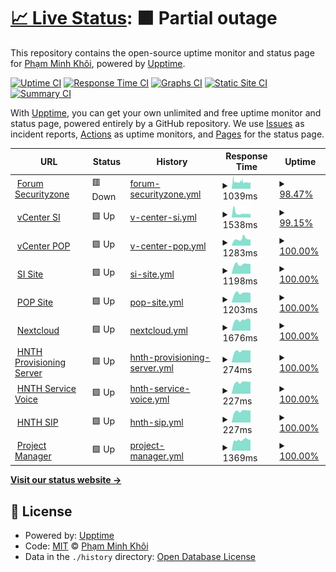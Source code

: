 # [📈 Live Status](https://uptime.securityzone.vn): <!--live status--> **🟧 Partial outage**

This repository contains the open-source uptime monitor and status page for [Phạm Minh Khôi](https://uptime.securityzone.vn/), powered by [Upptime](https://github.com/upptime/upptime).

[![Uptime CI](https://github.com/pmkdrag0n/upptime/workflows/Uptime%20CI/badge.svg)](https://github.com/pmkdrag0n/upptime/actions?query=workflow%3A%22Uptime+CI%22)
[![Response Time CI](https://github.com/pmkdrag0n/upptime/workflows/Response%20Time%20CI/badge.svg)](https://github.com/pmkdrag0n/upptime/actions?query=workflow%3A%22Response+Time+CI%22)
[![Graphs CI](https://github.com/pmkdrag0n/upptime/workflows/Graphs%20CI/badge.svg)](https://github.com/pmkdrag0n/upptime/actions?query=workflow%3A%22Graphs+CI%22)
[![Static Site CI](https://github.com/pmkdrag0n/upptime/workflows/Static%20Site%20CI/badge.svg)](https://github.com/pmkdrag0n/upptime/actions?query=workflow%3A%22Static+Site+CI%22)
[![Summary CI](https://github.com/pmkdrag0n/upptime/workflows/Summary%20CI/badge.svg)](https://github.com/pmkdrag0n/upptime/actions?query=workflow%3A%22Summary+CI%22)

With [Upptime](https://upptime.js.org), you can get your own unlimited and free uptime monitor and status page, powered entirely by a GitHub repository. We use [Issues](https://github.com/pmkdrag0n/upptime/issues) as incident reports, [Actions](https://github.com/pmkdrag0n/upptime/actions) as uptime monitors, and [Pages](https://demo.upptime.js.org) for the status page.

<!--start: status pages-->
<!-- This summary is generated by Upptime (https://github.com/upptime/upptime) -->
<!-- Do not edit this manually, your changes will be overwritten -->
<!-- prettier-ignore -->
| URL | Status | History | Response Time | Uptime |
| --- | ------ | ------- | ------------- | ------ |
| <img alt="" src="https://favicons.githubusercontent.com/securityzone.vn" height="13"> [Forum Securityzone](https://securityzone.vn) | 🟥 Down | [forum-securityzone.yml](https://github.com/pmkdrag0n/upptime/commits/HEAD/history/forum-securityzone.yml) | <details><summary><img alt="Response time graph" src="./graphs/forum-securityzone/response-time-week.png" height="20"> 1039ms</summary><br><a href="https://uptime.securityzone.vn/history/forum-securityzone"><img alt="Response time 2769" src="https://img.shields.io/endpoint?url=https%3A%2F%2Fraw.githubusercontent.com%2Fpmkdrag0n%2Fupptime%2FHEAD%2Fapi%2Fforum-securityzone%2Fresponse-time.json"></a><br><a href="https://uptime.securityzone.vn/history/forum-securityzone"><img alt="24-hour response time 971" src="https://img.shields.io/endpoint?url=https%3A%2F%2Fraw.githubusercontent.com%2Fpmkdrag0n%2Fupptime%2FHEAD%2Fapi%2Fforum-securityzone%2Fresponse-time-day.json"></a><br><a href="https://uptime.securityzone.vn/history/forum-securityzone"><img alt="7-day response time 1039" src="https://img.shields.io/endpoint?url=https%3A%2F%2Fraw.githubusercontent.com%2Fpmkdrag0n%2Fupptime%2FHEAD%2Fapi%2Fforum-securityzone%2Fresponse-time-week.json"></a><br><a href="https://uptime.securityzone.vn/history/forum-securityzone"><img alt="30-day response time 2087" src="https://img.shields.io/endpoint?url=https%3A%2F%2Fraw.githubusercontent.com%2Fpmkdrag0n%2Fupptime%2FHEAD%2Fapi%2Fforum-securityzone%2Fresponse-time-month.json"></a><br><a href="https://uptime.securityzone.vn/history/forum-securityzone"><img alt="1-year response time 2769" src="https://img.shields.io/endpoint?url=https%3A%2F%2Fraw.githubusercontent.com%2Fpmkdrag0n%2Fupptime%2FHEAD%2Fapi%2Fforum-securityzone%2Fresponse-time-year.json"></a></details> | <details><summary><a href="https://uptime.securityzone.vn/history/forum-securityzone">98.47%</a></summary><a href="https://uptime.securityzone.vn/history/forum-securityzone"><img alt="All-time uptime 97.28%" src="https://img.shields.io/endpoint?url=https%3A%2F%2Fraw.githubusercontent.com%2Fpmkdrag0n%2Fupptime%2FHEAD%2Fapi%2Fforum-securityzone%2Fuptime.json"></a><br><a href="https://uptime.securityzone.vn/history/forum-securityzone"><img alt="24-hour uptime 98.59%" src="https://img.shields.io/endpoint?url=https%3A%2F%2Fraw.githubusercontent.com%2Fpmkdrag0n%2Fupptime%2FHEAD%2Fapi%2Fforum-securityzone%2Fuptime-day.json"></a><br><a href="https://uptime.securityzone.vn/history/forum-securityzone"><img alt="7-day uptime 98.47%" src="https://img.shields.io/endpoint?url=https%3A%2F%2Fraw.githubusercontent.com%2Fpmkdrag0n%2Fupptime%2FHEAD%2Fapi%2Fforum-securityzone%2Fuptime-week.json"></a><br><a href="https://uptime.securityzone.vn/history/forum-securityzone"><img alt="30-day uptime 96.16%" src="https://img.shields.io/endpoint?url=https%3A%2F%2Fraw.githubusercontent.com%2Fpmkdrag0n%2Fupptime%2FHEAD%2Fapi%2Fforum-securityzone%2Fuptime-month.json"></a><br><a href="https://uptime.securityzone.vn/history/forum-securityzone"><img alt="1-year uptime 97.28%" src="https://img.shields.io/endpoint?url=https%3A%2F%2Fraw.githubusercontent.com%2Fpmkdrag0n%2Fupptime%2FHEAD%2Fapi%2Fforum-securityzone%2Fuptime-year.json"></a></details>
| <img alt="" src="https://favicons.githubusercontent.com/vcenter01.securityzone.vn" height="13"> [vCenter SI](https://vcenter01.securityzone.vn) | 🟩 Up | [v-center-si.yml](https://github.com/pmkdrag0n/upptime/commits/HEAD/history/v-center-si.yml) | <details><summary><img alt="Response time graph" src="./graphs/v-center-si/response-time-week.png" height="20"> 1538ms</summary><br><a href="https://uptime.securityzone.vn/history/v-center-si"><img alt="Response time 2447" src="https://img.shields.io/endpoint?url=https%3A%2F%2Fraw.githubusercontent.com%2Fpmkdrag0n%2Fupptime%2FHEAD%2Fapi%2Fv-center-si%2Fresponse-time.json"></a><br><a href="https://uptime.securityzone.vn/history/v-center-si"><img alt="24-hour response time 1476" src="https://img.shields.io/endpoint?url=https%3A%2F%2Fraw.githubusercontent.com%2Fpmkdrag0n%2Fupptime%2FHEAD%2Fapi%2Fv-center-si%2Fresponse-time-day.json"></a><br><a href="https://uptime.securityzone.vn/history/v-center-si"><img alt="7-day response time 1538" src="https://img.shields.io/endpoint?url=https%3A%2F%2Fraw.githubusercontent.com%2Fpmkdrag0n%2Fupptime%2FHEAD%2Fapi%2Fv-center-si%2Fresponse-time-week.json"></a><br><a href="https://uptime.securityzone.vn/history/v-center-si"><img alt="30-day response time 2423" src="https://img.shields.io/endpoint?url=https%3A%2F%2Fraw.githubusercontent.com%2Fpmkdrag0n%2Fupptime%2FHEAD%2Fapi%2Fv-center-si%2Fresponse-time-month.json"></a><br><a href="https://uptime.securityzone.vn/history/v-center-si"><img alt="1-year response time 2447" src="https://img.shields.io/endpoint?url=https%3A%2F%2Fraw.githubusercontent.com%2Fpmkdrag0n%2Fupptime%2FHEAD%2Fapi%2Fv-center-si%2Fresponse-time-year.json"></a></details> | <details><summary><a href="https://uptime.securityzone.vn/history/v-center-si">99.15%</a></summary><a href="https://uptime.securityzone.vn/history/v-center-si"><img alt="All-time uptime 99.51%" src="https://img.shields.io/endpoint?url=https%3A%2F%2Fraw.githubusercontent.com%2Fpmkdrag0n%2Fupptime%2FHEAD%2Fapi%2Fv-center-si%2Fuptime.json"></a><br><a href="https://uptime.securityzone.vn/history/v-center-si"><img alt="24-hour uptime 97.73%" src="https://img.shields.io/endpoint?url=https%3A%2F%2Fraw.githubusercontent.com%2Fpmkdrag0n%2Fupptime%2FHEAD%2Fapi%2Fv-center-si%2Fuptime-day.json"></a><br><a href="https://uptime.securityzone.vn/history/v-center-si"><img alt="7-day uptime 99.15%" src="https://img.shields.io/endpoint?url=https%3A%2F%2Fraw.githubusercontent.com%2Fpmkdrag0n%2Fupptime%2FHEAD%2Fapi%2Fv-center-si%2Fuptime-week.json"></a><br><a href="https://uptime.securityzone.vn/history/v-center-si"><img alt="30-day uptime 99.76%" src="https://img.shields.io/endpoint?url=https%3A%2F%2Fraw.githubusercontent.com%2Fpmkdrag0n%2Fupptime%2FHEAD%2Fapi%2Fv-center-si%2Fuptime-month.json"></a><br><a href="https://uptime.securityzone.vn/history/v-center-si"><img alt="1-year uptime 99.51%" src="https://img.shields.io/endpoint?url=https%3A%2F%2Fraw.githubusercontent.com%2Fpmkdrag0n%2Fupptime%2FHEAD%2Fapi%2Fv-center-si%2Fuptime-year.json"></a></details>
| <img alt="" src="https://favicons.githubusercontent.com/vcenter02.securityzone.vn" height="13"> [vCenter POP](https://vcenter02.securityzone.vn) | 🟩 Up | [v-center-pop.yml](https://github.com/pmkdrag0n/upptime/commits/HEAD/history/v-center-pop.yml) | <details><summary><img alt="Response time graph" src="./graphs/v-center-pop/response-time-week.png" height="20"> 1283ms</summary><br><a href="https://uptime.securityzone.vn/history/v-center-pop"><img alt="Response time 2365" src="https://img.shields.io/endpoint?url=https%3A%2F%2Fraw.githubusercontent.com%2Fpmkdrag0n%2Fupptime%2FHEAD%2Fapi%2Fv-center-pop%2Fresponse-time.json"></a><br><a href="https://uptime.securityzone.vn/history/v-center-pop"><img alt="24-hour response time 1203" src="https://img.shields.io/endpoint?url=https%3A%2F%2Fraw.githubusercontent.com%2Fpmkdrag0n%2Fupptime%2FHEAD%2Fapi%2Fv-center-pop%2Fresponse-time-day.json"></a><br><a href="https://uptime.securityzone.vn/history/v-center-pop"><img alt="7-day response time 1283" src="https://img.shields.io/endpoint?url=https%3A%2F%2Fraw.githubusercontent.com%2Fpmkdrag0n%2Fupptime%2FHEAD%2Fapi%2Fv-center-pop%2Fresponse-time-week.json"></a><br><a href="https://uptime.securityzone.vn/history/v-center-pop"><img alt="30-day response time 2463" src="https://img.shields.io/endpoint?url=https%3A%2F%2Fraw.githubusercontent.com%2Fpmkdrag0n%2Fupptime%2FHEAD%2Fapi%2Fv-center-pop%2Fresponse-time-month.json"></a><br><a href="https://uptime.securityzone.vn/history/v-center-pop"><img alt="1-year response time 2365" src="https://img.shields.io/endpoint?url=https%3A%2F%2Fraw.githubusercontent.com%2Fpmkdrag0n%2Fupptime%2FHEAD%2Fapi%2Fv-center-pop%2Fresponse-time-year.json"></a></details> | <details><summary><a href="https://uptime.securityzone.vn/history/v-center-pop">100.00%</a></summary><a href="https://uptime.securityzone.vn/history/v-center-pop"><img alt="All-time uptime 98.37%" src="https://img.shields.io/endpoint?url=https%3A%2F%2Fraw.githubusercontent.com%2Fpmkdrag0n%2Fupptime%2FHEAD%2Fapi%2Fv-center-pop%2Fuptime.json"></a><br><a href="https://uptime.securityzone.vn/history/v-center-pop"><img alt="24-hour uptime 100.00%" src="https://img.shields.io/endpoint?url=https%3A%2F%2Fraw.githubusercontent.com%2Fpmkdrag0n%2Fupptime%2FHEAD%2Fapi%2Fv-center-pop%2Fuptime-day.json"></a><br><a href="https://uptime.securityzone.vn/history/v-center-pop"><img alt="7-day uptime 100.00%" src="https://img.shields.io/endpoint?url=https%3A%2F%2Fraw.githubusercontent.com%2Fpmkdrag0n%2Fupptime%2FHEAD%2Fapi%2Fv-center-pop%2Fuptime-week.json"></a><br><a href="https://uptime.securityzone.vn/history/v-center-pop"><img alt="30-day uptime 100.00%" src="https://img.shields.io/endpoint?url=https%3A%2F%2Fraw.githubusercontent.com%2Fpmkdrag0n%2Fupptime%2FHEAD%2Fapi%2Fv-center-pop%2Fuptime-month.json"></a><br><a href="https://uptime.securityzone.vn/history/v-center-pop"><img alt="1-year uptime 98.37%" src="https://img.shields.io/endpoint?url=https%3A%2F%2Fraw.githubusercontent.com%2Fpmkdrag0n%2Fupptime%2FHEAD%2Fapi%2Fv-center-pop%2Fuptime-year.json"></a></details>
| <img alt="" src="https://favicons.githubusercontent.com/sivpn.securityzone.vn" height="13"> [SI Site](https://sivpn.securityzone.vn) | 🟩 Up | [si-site.yml](https://github.com/pmkdrag0n/upptime/commits/HEAD/history/si-site.yml) | <details><summary><img alt="Response time graph" src="./graphs/si-site/response-time-week.png" height="20"> 1198ms</summary><br><a href="https://uptime.securityzone.vn/history/si-site"><img alt="Response time 2406" src="https://img.shields.io/endpoint?url=https%3A%2F%2Fraw.githubusercontent.com%2Fpmkdrag0n%2Fupptime%2FHEAD%2Fapi%2Fsi-site%2Fresponse-time.json"></a><br><a href="https://uptime.securityzone.vn/history/si-site"><img alt="24-hour response time 1254" src="https://img.shields.io/endpoint?url=https%3A%2F%2Fraw.githubusercontent.com%2Fpmkdrag0n%2Fupptime%2FHEAD%2Fapi%2Fsi-site%2Fresponse-time-day.json"></a><br><a href="https://uptime.securityzone.vn/history/si-site"><img alt="7-day response time 1198" src="https://img.shields.io/endpoint?url=https%3A%2F%2Fraw.githubusercontent.com%2Fpmkdrag0n%2Fupptime%2FHEAD%2Fapi%2Fsi-site%2Fresponse-time-week.json"></a><br><a href="https://uptime.securityzone.vn/history/si-site"><img alt="30-day response time 2229" src="https://img.shields.io/endpoint?url=https%3A%2F%2Fraw.githubusercontent.com%2Fpmkdrag0n%2Fupptime%2FHEAD%2Fapi%2Fsi-site%2Fresponse-time-month.json"></a><br><a href="https://uptime.securityzone.vn/history/si-site"><img alt="1-year response time 2406" src="https://img.shields.io/endpoint?url=https%3A%2F%2Fraw.githubusercontent.com%2Fpmkdrag0n%2Fupptime%2FHEAD%2Fapi%2Fsi-site%2Fresponse-time-year.json"></a></details> | <details><summary><a href="https://uptime.securityzone.vn/history/si-site">100.00%</a></summary><a href="https://uptime.securityzone.vn/history/si-site"><img alt="All-time uptime 99.63%" src="https://img.shields.io/endpoint?url=https%3A%2F%2Fraw.githubusercontent.com%2Fpmkdrag0n%2Fupptime%2FHEAD%2Fapi%2Fsi-site%2Fuptime.json"></a><br><a href="https://uptime.securityzone.vn/history/si-site"><img alt="24-hour uptime 100.00%" src="https://img.shields.io/endpoint?url=https%3A%2F%2Fraw.githubusercontent.com%2Fpmkdrag0n%2Fupptime%2FHEAD%2Fapi%2Fsi-site%2Fuptime-day.json"></a><br><a href="https://uptime.securityzone.vn/history/si-site"><img alt="7-day uptime 100.00%" src="https://img.shields.io/endpoint?url=https%3A%2F%2Fraw.githubusercontent.com%2Fpmkdrag0n%2Fupptime%2FHEAD%2Fapi%2Fsi-site%2Fuptime-week.json"></a><br><a href="https://uptime.securityzone.vn/history/si-site"><img alt="30-day uptime 100.00%" src="https://img.shields.io/endpoint?url=https%3A%2F%2Fraw.githubusercontent.com%2Fpmkdrag0n%2Fupptime%2FHEAD%2Fapi%2Fsi-site%2Fuptime-month.json"></a><br><a href="https://uptime.securityzone.vn/history/si-site"><img alt="1-year uptime 99.63%" src="https://img.shields.io/endpoint?url=https%3A%2F%2Fraw.githubusercontent.com%2Fpmkdrag0n%2Fupptime%2FHEAD%2Fapi%2Fsi-site%2Fuptime-year.json"></a></details>
| <img alt="" src="https://favicons.githubusercontent.com/sslvpn.securityzone.vn" height="13"> [POP Site](https://sslvpn.securityzone.vn) | 🟩 Up | [pop-site.yml](https://github.com/pmkdrag0n/upptime/commits/HEAD/history/pop-site.yml) | <details><summary><img alt="Response time graph" src="./graphs/pop-site/response-time-week.png" height="20"> 1203ms</summary><br><a href="https://uptime.securityzone.vn/history/pop-site"><img alt="Response time 2831" src="https://img.shields.io/endpoint?url=https%3A%2F%2Fraw.githubusercontent.com%2Fpmkdrag0n%2Fupptime%2FHEAD%2Fapi%2Fpop-site%2Fresponse-time.json"></a><br><a href="https://uptime.securityzone.vn/history/pop-site"><img alt="24-hour response time 1218" src="https://img.shields.io/endpoint?url=https%3A%2F%2Fraw.githubusercontent.com%2Fpmkdrag0n%2Fupptime%2FHEAD%2Fapi%2Fpop-site%2Fresponse-time-day.json"></a><br><a href="https://uptime.securityzone.vn/history/pop-site"><img alt="7-day response time 1203" src="https://img.shields.io/endpoint?url=https%3A%2F%2Fraw.githubusercontent.com%2Fpmkdrag0n%2Fupptime%2FHEAD%2Fapi%2Fpop-site%2Fresponse-time-week.json"></a><br><a href="https://uptime.securityzone.vn/history/pop-site"><img alt="30-day response time 2404" src="https://img.shields.io/endpoint?url=https%3A%2F%2Fraw.githubusercontent.com%2Fpmkdrag0n%2Fupptime%2FHEAD%2Fapi%2Fpop-site%2Fresponse-time-month.json"></a><br><a href="https://uptime.securityzone.vn/history/pop-site"><img alt="1-year response time 2831" src="https://img.shields.io/endpoint?url=https%3A%2F%2Fraw.githubusercontent.com%2Fpmkdrag0n%2Fupptime%2FHEAD%2Fapi%2Fpop-site%2Fresponse-time-year.json"></a></details> | <details><summary><a href="https://uptime.securityzone.vn/history/pop-site">100.00%</a></summary><a href="https://uptime.securityzone.vn/history/pop-site"><img alt="All-time uptime 97.74%" src="https://img.shields.io/endpoint?url=https%3A%2F%2Fraw.githubusercontent.com%2Fpmkdrag0n%2Fupptime%2FHEAD%2Fapi%2Fpop-site%2Fuptime.json"></a><br><a href="https://uptime.securityzone.vn/history/pop-site"><img alt="24-hour uptime 100.00%" src="https://img.shields.io/endpoint?url=https%3A%2F%2Fraw.githubusercontent.com%2Fpmkdrag0n%2Fupptime%2FHEAD%2Fapi%2Fpop-site%2Fuptime-day.json"></a><br><a href="https://uptime.securityzone.vn/history/pop-site"><img alt="7-day uptime 100.00%" src="https://img.shields.io/endpoint?url=https%3A%2F%2Fraw.githubusercontent.com%2Fpmkdrag0n%2Fupptime%2FHEAD%2Fapi%2Fpop-site%2Fuptime-week.json"></a><br><a href="https://uptime.securityzone.vn/history/pop-site"><img alt="30-day uptime 100.00%" src="https://img.shields.io/endpoint?url=https%3A%2F%2Fraw.githubusercontent.com%2Fpmkdrag0n%2Fupptime%2FHEAD%2Fapi%2Fpop-site%2Fuptime-month.json"></a><br><a href="https://uptime.securityzone.vn/history/pop-site"><img alt="1-year uptime 97.74%" src="https://img.shields.io/endpoint?url=https%3A%2F%2Fraw.githubusercontent.com%2Fpmkdrag0n%2Fupptime%2FHEAD%2Fapi%2Fpop-site%2Fuptime-year.json"></a></details>
| <img alt="" src="https://favicons.githubusercontent.com/nextcloud.securityzone.vn" height="13"> [Nextcloud](https://nextcloud.securityzone.vn) | 🟩 Up | [nextcloud.yml](https://github.com/pmkdrag0n/upptime/commits/HEAD/history/nextcloud.yml) | <details><summary><img alt="Response time graph" src="./graphs/nextcloud/response-time-week.png" height="20"> 1676ms</summary><br><a href="https://uptime.securityzone.vn/history/nextcloud"><img alt="Response time 2830" src="https://img.shields.io/endpoint?url=https%3A%2F%2Fraw.githubusercontent.com%2Fpmkdrag0n%2Fupptime%2FHEAD%2Fapi%2Fnextcloud%2Fresponse-time.json"></a><br><a href="https://uptime.securityzone.vn/history/nextcloud"><img alt="24-hour response time 1751" src="https://img.shields.io/endpoint?url=https%3A%2F%2Fraw.githubusercontent.com%2Fpmkdrag0n%2Fupptime%2FHEAD%2Fapi%2Fnextcloud%2Fresponse-time-day.json"></a><br><a href="https://uptime.securityzone.vn/history/nextcloud"><img alt="7-day response time 1676" src="https://img.shields.io/endpoint?url=https%3A%2F%2Fraw.githubusercontent.com%2Fpmkdrag0n%2Fupptime%2FHEAD%2Fapi%2Fnextcloud%2Fresponse-time-week.json"></a><br><a href="https://uptime.securityzone.vn/history/nextcloud"><img alt="30-day response time 2547" src="https://img.shields.io/endpoint?url=https%3A%2F%2Fraw.githubusercontent.com%2Fpmkdrag0n%2Fupptime%2FHEAD%2Fapi%2Fnextcloud%2Fresponse-time-month.json"></a><br><a href="https://uptime.securityzone.vn/history/nextcloud"><img alt="1-year response time 2830" src="https://img.shields.io/endpoint?url=https%3A%2F%2Fraw.githubusercontent.com%2Fpmkdrag0n%2Fupptime%2FHEAD%2Fapi%2Fnextcloud%2Fresponse-time-year.json"></a></details> | <details><summary><a href="https://uptime.securityzone.vn/history/nextcloud">100.00%</a></summary><a href="https://uptime.securityzone.vn/history/nextcloud"><img alt="All-time uptime 98.67%" src="https://img.shields.io/endpoint?url=https%3A%2F%2Fraw.githubusercontent.com%2Fpmkdrag0n%2Fupptime%2FHEAD%2Fapi%2Fnextcloud%2Fuptime.json"></a><br><a href="https://uptime.securityzone.vn/history/nextcloud"><img alt="24-hour uptime 100.00%" src="https://img.shields.io/endpoint?url=https%3A%2F%2Fraw.githubusercontent.com%2Fpmkdrag0n%2Fupptime%2FHEAD%2Fapi%2Fnextcloud%2Fuptime-day.json"></a><br><a href="https://uptime.securityzone.vn/history/nextcloud"><img alt="7-day uptime 100.00%" src="https://img.shields.io/endpoint?url=https%3A%2F%2Fraw.githubusercontent.com%2Fpmkdrag0n%2Fupptime%2FHEAD%2Fapi%2Fnextcloud%2Fuptime-week.json"></a><br><a href="https://uptime.securityzone.vn/history/nextcloud"><img alt="30-day uptime 99.95%" src="https://img.shields.io/endpoint?url=https%3A%2F%2Fraw.githubusercontent.com%2Fpmkdrag0n%2Fupptime%2FHEAD%2Fapi%2Fnextcloud%2Fuptime-month.json"></a><br><a href="https://uptime.securityzone.vn/history/nextcloud"><img alt="1-year uptime 98.67%" src="https://img.shields.io/endpoint?url=https%3A%2F%2Fraw.githubusercontent.com%2Fpmkdrag0n%2Fupptime%2FHEAD%2Fapi%2Fnextcloud%2Fuptime-year.json"></a></details>
| <img alt="" src="https://favicons.githubusercontent.com/null" height="13"> [HNTH Provisioning Server](hnth.securityzone.vn) | 🟩 Up | [hnth-provisioning-server.yml](https://github.com/pmkdrag0n/upptime/commits/HEAD/history/hnth-provisioning-server.yml) | <details><summary><img alt="Response time graph" src="./graphs/hnth-provisioning-server/response-time-week.png" height="20"> 274ms</summary><br><a href="https://uptime.securityzone.vn/history/hnth-provisioning-server"><img alt="Response time 534" src="https://img.shields.io/endpoint?url=https%3A%2F%2Fraw.githubusercontent.com%2Fpmkdrag0n%2Fupptime%2FHEAD%2Fapi%2Fhnth-provisioning-server%2Fresponse-time.json"></a><br><a href="https://uptime.securityzone.vn/history/hnth-provisioning-server"><img alt="24-hour response time 286" src="https://img.shields.io/endpoint?url=https%3A%2F%2Fraw.githubusercontent.com%2Fpmkdrag0n%2Fupptime%2FHEAD%2Fapi%2Fhnth-provisioning-server%2Fresponse-time-day.json"></a><br><a href="https://uptime.securityzone.vn/history/hnth-provisioning-server"><img alt="7-day response time 274" src="https://img.shields.io/endpoint?url=https%3A%2F%2Fraw.githubusercontent.com%2Fpmkdrag0n%2Fupptime%2FHEAD%2Fapi%2Fhnth-provisioning-server%2Fresponse-time-week.json"></a><br><a href="https://uptime.securityzone.vn/history/hnth-provisioning-server"><img alt="30-day response time 544" src="https://img.shields.io/endpoint?url=https%3A%2F%2Fraw.githubusercontent.com%2Fpmkdrag0n%2Fupptime%2FHEAD%2Fapi%2Fhnth-provisioning-server%2Fresponse-time-month.json"></a><br><a href="https://uptime.securityzone.vn/history/hnth-provisioning-server"><img alt="1-year response time 534" src="https://img.shields.io/endpoint?url=https%3A%2F%2Fraw.githubusercontent.com%2Fpmkdrag0n%2Fupptime%2FHEAD%2Fapi%2Fhnth-provisioning-server%2Fresponse-time-year.json"></a></details> | <details><summary><a href="https://uptime.securityzone.vn/history/hnth-provisioning-server">100.00%</a></summary><a href="https://uptime.securityzone.vn/history/hnth-provisioning-server"><img alt="All-time uptime 100.00%" src="https://img.shields.io/endpoint?url=https%3A%2F%2Fraw.githubusercontent.com%2Fpmkdrag0n%2Fupptime%2FHEAD%2Fapi%2Fhnth-provisioning-server%2Fuptime.json"></a><br><a href="https://uptime.securityzone.vn/history/hnth-provisioning-server"><img alt="24-hour uptime 100.00%" src="https://img.shields.io/endpoint?url=https%3A%2F%2Fraw.githubusercontent.com%2Fpmkdrag0n%2Fupptime%2FHEAD%2Fapi%2Fhnth-provisioning-server%2Fuptime-day.json"></a><br><a href="https://uptime.securityzone.vn/history/hnth-provisioning-server"><img alt="7-day uptime 100.00%" src="https://img.shields.io/endpoint?url=https%3A%2F%2Fraw.githubusercontent.com%2Fpmkdrag0n%2Fupptime%2FHEAD%2Fapi%2Fhnth-provisioning-server%2Fuptime-week.json"></a><br><a href="https://uptime.securityzone.vn/history/hnth-provisioning-server"><img alt="30-day uptime 100.00%" src="https://img.shields.io/endpoint?url=https%3A%2F%2Fraw.githubusercontent.com%2Fpmkdrag0n%2Fupptime%2FHEAD%2Fapi%2Fhnth-provisioning-server%2Fuptime-month.json"></a><br><a href="https://uptime.securityzone.vn/history/hnth-provisioning-server"><img alt="1-year uptime 100.00%" src="https://img.shields.io/endpoint?url=https%3A%2F%2Fraw.githubusercontent.com%2Fpmkdrag0n%2Fupptime%2FHEAD%2Fapi%2Fhnth-provisioning-server%2Fuptime-year.json"></a></details>
| <img alt="" src="https://favicons.githubusercontent.com/null" height="13"> [HNTH Service Voice](hnth.securityzone.vn) | 🟩 Up | [hnth-service-voice.yml](https://github.com/pmkdrag0n/upptime/commits/HEAD/history/hnth-service-voice.yml) | <details><summary><img alt="Response time graph" src="./graphs/hnth-service-voice/response-time-week.png" height="20"> 227ms</summary><br><a href="https://uptime.securityzone.vn/history/hnth-service-voice"><img alt="Response time 213" src="https://img.shields.io/endpoint?url=https%3A%2F%2Fraw.githubusercontent.com%2Fpmkdrag0n%2Fupptime%2FHEAD%2Fapi%2Fhnth-service-voice%2Fresponse-time.json"></a><br><a href="https://uptime.securityzone.vn/history/hnth-service-voice"><img alt="24-hour response time 238" src="https://img.shields.io/endpoint?url=https%3A%2F%2Fraw.githubusercontent.com%2Fpmkdrag0n%2Fupptime%2FHEAD%2Fapi%2Fhnth-service-voice%2Fresponse-time-day.json"></a><br><a href="https://uptime.securityzone.vn/history/hnth-service-voice"><img alt="7-day response time 227" src="https://img.shields.io/endpoint?url=https%3A%2F%2Fraw.githubusercontent.com%2Fpmkdrag0n%2Fupptime%2FHEAD%2Fapi%2Fhnth-service-voice%2Fresponse-time-week.json"></a><br><a href="https://uptime.securityzone.vn/history/hnth-service-voice"><img alt="30-day response time 225" src="https://img.shields.io/endpoint?url=https%3A%2F%2Fraw.githubusercontent.com%2Fpmkdrag0n%2Fupptime%2FHEAD%2Fapi%2Fhnth-service-voice%2Fresponse-time-month.json"></a><br><a href="https://uptime.securityzone.vn/history/hnth-service-voice"><img alt="1-year response time 213" src="https://img.shields.io/endpoint?url=https%3A%2F%2Fraw.githubusercontent.com%2Fpmkdrag0n%2Fupptime%2FHEAD%2Fapi%2Fhnth-service-voice%2Fresponse-time-year.json"></a></details> | <details><summary><a href="https://uptime.securityzone.vn/history/hnth-service-voice">100.00%</a></summary><a href="https://uptime.securityzone.vn/history/hnth-service-voice"><img alt="All-time uptime 100.00%" src="https://img.shields.io/endpoint?url=https%3A%2F%2Fraw.githubusercontent.com%2Fpmkdrag0n%2Fupptime%2FHEAD%2Fapi%2Fhnth-service-voice%2Fuptime.json"></a><br><a href="https://uptime.securityzone.vn/history/hnth-service-voice"><img alt="24-hour uptime 100.00%" src="https://img.shields.io/endpoint?url=https%3A%2F%2Fraw.githubusercontent.com%2Fpmkdrag0n%2Fupptime%2FHEAD%2Fapi%2Fhnth-service-voice%2Fuptime-day.json"></a><br><a href="https://uptime.securityzone.vn/history/hnth-service-voice"><img alt="7-day uptime 100.00%" src="https://img.shields.io/endpoint?url=https%3A%2F%2Fraw.githubusercontent.com%2Fpmkdrag0n%2Fupptime%2FHEAD%2Fapi%2Fhnth-service-voice%2Fuptime-week.json"></a><br><a href="https://uptime.securityzone.vn/history/hnth-service-voice"><img alt="30-day uptime 100.00%" src="https://img.shields.io/endpoint?url=https%3A%2F%2Fraw.githubusercontent.com%2Fpmkdrag0n%2Fupptime%2FHEAD%2Fapi%2Fhnth-service-voice%2Fuptime-month.json"></a><br><a href="https://uptime.securityzone.vn/history/hnth-service-voice"><img alt="1-year uptime 100.00%" src="https://img.shields.io/endpoint?url=https%3A%2F%2Fraw.githubusercontent.com%2Fpmkdrag0n%2Fupptime%2FHEAD%2Fapi%2Fhnth-service-voice%2Fuptime-year.json"></a></details>
| <img alt="" src="https://favicons.githubusercontent.com/null" height="13"> [HNTH SIP](hnth.securityzone.vn) | 🟩 Up | [hnth-sip.yml](https://github.com/pmkdrag0n/upptime/commits/HEAD/history/hnth-sip.yml) | <details><summary><img alt="Response time graph" src="./graphs/hnth-sip/response-time-week.png" height="20"> 227ms</summary><br><a href="https://uptime.securityzone.vn/history/hnth-sip"><img alt="Response time 214" src="https://img.shields.io/endpoint?url=https%3A%2F%2Fraw.githubusercontent.com%2Fpmkdrag0n%2Fupptime%2FHEAD%2Fapi%2Fhnth-sip%2Fresponse-time.json"></a><br><a href="https://uptime.securityzone.vn/history/hnth-sip"><img alt="24-hour response time 240" src="https://img.shields.io/endpoint?url=https%3A%2F%2Fraw.githubusercontent.com%2Fpmkdrag0n%2Fupptime%2FHEAD%2Fapi%2Fhnth-sip%2Fresponse-time-day.json"></a><br><a href="https://uptime.securityzone.vn/history/hnth-sip"><img alt="7-day response time 227" src="https://img.shields.io/endpoint?url=https%3A%2F%2Fraw.githubusercontent.com%2Fpmkdrag0n%2Fupptime%2FHEAD%2Fapi%2Fhnth-sip%2Fresponse-time-week.json"></a><br><a href="https://uptime.securityzone.vn/history/hnth-sip"><img alt="30-day response time 225" src="https://img.shields.io/endpoint?url=https%3A%2F%2Fraw.githubusercontent.com%2Fpmkdrag0n%2Fupptime%2FHEAD%2Fapi%2Fhnth-sip%2Fresponse-time-month.json"></a><br><a href="https://uptime.securityzone.vn/history/hnth-sip"><img alt="1-year response time 214" src="https://img.shields.io/endpoint?url=https%3A%2F%2Fraw.githubusercontent.com%2Fpmkdrag0n%2Fupptime%2FHEAD%2Fapi%2Fhnth-sip%2Fresponse-time-year.json"></a></details> | <details><summary><a href="https://uptime.securityzone.vn/history/hnth-sip">100.00%</a></summary><a href="https://uptime.securityzone.vn/history/hnth-sip"><img alt="All-time uptime 100.00%" src="https://img.shields.io/endpoint?url=https%3A%2F%2Fraw.githubusercontent.com%2Fpmkdrag0n%2Fupptime%2FHEAD%2Fapi%2Fhnth-sip%2Fuptime.json"></a><br><a href="https://uptime.securityzone.vn/history/hnth-sip"><img alt="24-hour uptime 100.00%" src="https://img.shields.io/endpoint?url=https%3A%2F%2Fraw.githubusercontent.com%2Fpmkdrag0n%2Fupptime%2FHEAD%2Fapi%2Fhnth-sip%2Fuptime-day.json"></a><br><a href="https://uptime.securityzone.vn/history/hnth-sip"><img alt="7-day uptime 100.00%" src="https://img.shields.io/endpoint?url=https%3A%2F%2Fraw.githubusercontent.com%2Fpmkdrag0n%2Fupptime%2FHEAD%2Fapi%2Fhnth-sip%2Fuptime-week.json"></a><br><a href="https://uptime.securityzone.vn/history/hnth-sip"><img alt="30-day uptime 100.00%" src="https://img.shields.io/endpoint?url=https%3A%2F%2Fraw.githubusercontent.com%2Fpmkdrag0n%2Fupptime%2FHEAD%2Fapi%2Fhnth-sip%2Fuptime-month.json"></a><br><a href="https://uptime.securityzone.vn/history/hnth-sip"><img alt="1-year uptime 100.00%" src="https://img.shields.io/endpoint?url=https%3A%2F%2Fraw.githubusercontent.com%2Fpmkdrag0n%2Fupptime%2FHEAD%2Fapi%2Fhnth-sip%2Fuptime-year.json"></a></details>
| <img alt="" src="https://favicons.githubusercontent.com/pm.securityzone.vn" height="13"> [Project Manager](https://pm.securityzone.vn) | 🟩 Up | [project-manager.yml](https://github.com/pmkdrag0n/upptime/commits/HEAD/history/project-manager.yml) | <details><summary><img alt="Response time graph" src="./graphs/project-manager/response-time-week.png" height="20"> 1369ms</summary><br><a href="https://uptime.securityzone.vn/history/project-manager"><img alt="Response time 2426" src="https://img.shields.io/endpoint?url=https%3A%2F%2Fraw.githubusercontent.com%2Fpmkdrag0n%2Fupptime%2FHEAD%2Fapi%2Fproject-manager%2Fresponse-time.json"></a><br><a href="https://uptime.securityzone.vn/history/project-manager"><img alt="24-hour response time 1370" src="https://img.shields.io/endpoint?url=https%3A%2F%2Fraw.githubusercontent.com%2Fpmkdrag0n%2Fupptime%2FHEAD%2Fapi%2Fproject-manager%2Fresponse-time-day.json"></a><br><a href="https://uptime.securityzone.vn/history/project-manager"><img alt="7-day response time 1369" src="https://img.shields.io/endpoint?url=https%3A%2F%2Fraw.githubusercontent.com%2Fpmkdrag0n%2Fupptime%2FHEAD%2Fapi%2Fproject-manager%2Fresponse-time-week.json"></a><br><a href="https://uptime.securityzone.vn/history/project-manager"><img alt="30-day response time 2699" src="https://img.shields.io/endpoint?url=https%3A%2F%2Fraw.githubusercontent.com%2Fpmkdrag0n%2Fupptime%2FHEAD%2Fapi%2Fproject-manager%2Fresponse-time-month.json"></a><br><a href="https://uptime.securityzone.vn/history/project-manager"><img alt="1-year response time 2426" src="https://img.shields.io/endpoint?url=https%3A%2F%2Fraw.githubusercontent.com%2Fpmkdrag0n%2Fupptime%2FHEAD%2Fapi%2Fproject-manager%2Fresponse-time-year.json"></a></details> | <details><summary><a href="https://uptime.securityzone.vn/history/project-manager">100.00%</a></summary><a href="https://uptime.securityzone.vn/history/project-manager"><img alt="All-time uptime 98.97%" src="https://img.shields.io/endpoint?url=https%3A%2F%2Fraw.githubusercontent.com%2Fpmkdrag0n%2Fupptime%2FHEAD%2Fapi%2Fproject-manager%2Fuptime.json"></a><br><a href="https://uptime.securityzone.vn/history/project-manager"><img alt="24-hour uptime 100.00%" src="https://img.shields.io/endpoint?url=https%3A%2F%2Fraw.githubusercontent.com%2Fpmkdrag0n%2Fupptime%2FHEAD%2Fapi%2Fproject-manager%2Fuptime-day.json"></a><br><a href="https://uptime.securityzone.vn/history/project-manager"><img alt="7-day uptime 100.00%" src="https://img.shields.io/endpoint?url=https%3A%2F%2Fraw.githubusercontent.com%2Fpmkdrag0n%2Fupptime%2FHEAD%2Fapi%2Fproject-manager%2Fuptime-week.json"></a><br><a href="https://uptime.securityzone.vn/history/project-manager"><img alt="30-day uptime 99.95%" src="https://img.shields.io/endpoint?url=https%3A%2F%2Fraw.githubusercontent.com%2Fpmkdrag0n%2Fupptime%2FHEAD%2Fapi%2Fproject-manager%2Fuptime-month.json"></a><br><a href="https://uptime.securityzone.vn/history/project-manager"><img alt="1-year uptime 98.97%" src="https://img.shields.io/endpoint?url=https%3A%2F%2Fraw.githubusercontent.com%2Fpmkdrag0n%2Fupptime%2FHEAD%2Fapi%2Fproject-manager%2Fuptime-year.json"></a></details>

<!--end: status pages-->

[**Visit our status website →**](https://demo.upptime.js.org)

## 📄 License

- Powered by: [Upptime](https://github.com/upptime/upptime)
- Code: [MIT](./LICENSE) © [Phạm Minh Khôi](http://pmkhoi.com/)
- Data in the `./history` directory: [Open Database License](https://opendatacommons.org/licenses/odbl/1-0/)
